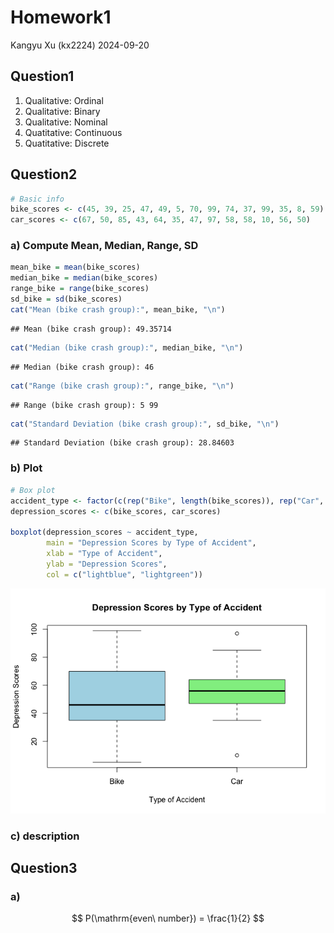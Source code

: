 Homework1
================
Kangyu Xu (kx2224)
2024-09-20

## Question1

1)  Qualitative: Ordinal
2)  Qualitative: Binary
3)  Qualitative: Nominal
4)  Quatitative: Continuous
5)  Quatitative: Discrete

## Question2

``` r
# Basic info
bike_scores <- c(45, 39, 25, 47, 49, 5, 70, 99, 74, 37, 99, 35, 8, 59)
car_scores <- c(67, 50, 85, 43, 64, 35, 47, 97, 58, 58, 10, 56, 50)
```

### a) Compute Mean, Median, Range, SD

``` r
mean_bike = mean(bike_scores)
median_bike = median(bike_scores)
range_bike = range(bike_scores)
sd_bike = sd(bike_scores)
cat("Mean (bike crash group):", mean_bike, "\n")
```

    ## Mean (bike crash group): 49.35714

``` r
cat("Median (bike crash group):", median_bike, "\n")
```

    ## Median (bike crash group): 46

``` r
cat("Range (bike crash group):", range_bike, "\n")
```

    ## Range (bike crash group): 5 99

``` r
cat("Standard Deviation (bike crash group):", sd_bike, "\n")
```

    ## Standard Deviation (bike crash group): 28.84603

### b) Plot

``` r
# Box plot
accident_type <- factor(c(rep("Bike", length(bike_scores)), rep("Car", length(car_scores))))
depression_scores <- c(bike_scores, car_scores)

boxplot(depression_scores ~ accident_type, 
        main = "Depression Scores by Type of Accident",
        xlab = "Type of Accident",
        ylab = "Depression Scores",
        col = c("lightblue", "lightgreen"))
```

![](HW1_files/figure-gfm/unnamed-chunk-3-1.png)<!-- -->

### c) description

## Question3

### a)

$$ 
P(\mathrm{even\ number}) = \frac{1}{2}
$$
